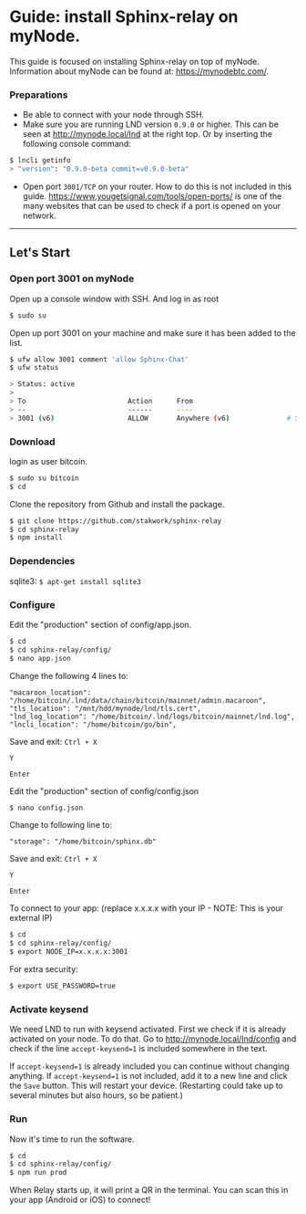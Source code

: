 # Guide: install Sphinx-relay on myNode.

This guide is focused on installing Sphinx-relay on top of myNode. Information about myNode can be found at: https://mynodebtc.com/.

### Preparations

* Be able to connect with your node through SSH.
* Make sure you are running LND version `0.9.0` or higher. This can be seen at http://mynode.local/lnd at the right top. Or by inserting the following console command:

```sh
$ lncli getinfo
> "version": "0.9.0-beta commit=v0.9.0-beta"
```
* Open port `3001/TCP` on your router. How to do this is not included in this guide. https://www.yougetsignal.com/tools/open-ports/ is one of the many websites that can be used to check if a port is opened on your network.
---
## Let's Start

### Open port 3001 on myNode

Open up a console window with SSH. And log in as root
```sh
$ sudo su
```
Open up port 3001 on your machine and make sure it has been added to the list.
```sh 
$ ufw allow 3001 comment 'allow Sphinx-Chat'
$ ufw status

> Status: active
>
> To                         Action      From
> --                         ------      ----
> 3001 (v6)                  ALLOW       Anywhere (v6)              # Sphinx-Chat
```

### Download

login as user bitcoin.
```sh
$ sudo su bitcoin
$ cd
```
Clone the repository from Github and install the package.
```sh 
$ git clone https://github.com/stakwork/sphinx-relay
$ cd sphinx-relay
$ npm install
```
### Dependencies
sqlite3: `$ apt-get install sqlite3`

### Configure
Edit the "production" section of config/app.json.
```sh 
$ cd
$ cd sphinx-relay/config/
$ nano app.json
```
Change the following 4 lines to:
``` 
"macaroon_location": "/home/bitcoin/.lnd/data/chain/bitcoin/mainnet/admin.macaroon",
"tls_location": "/mnt/hdd/mynode/lnd/tls.cert",
"lnd_log_location": "/home/bitcoin/.lnd/logs/bitcoin/mainnet/lnd.log",
"lncli_location": "/home/bitcoin/go/bin",
```
Save and exit:
`Ctrl + X`

`Y`

`Enter`

Edit the "production" section of config/config.json
```sh 
$ nano config.json
```
Change to following line to:
``` 
"storage": "/home/bitcoin/sphinx.db"
```
Save and exit:
`Ctrl + X`

`Y`

`Enter`

To connect to your app:
(replace x.x.x.x with your IP - NOTE: This is your external IP)
```sh 
$ cd
$ cd sphinx-relay/config/
$ export NODE_IP=x.x.x.x:3001
```
For extra security:
```sh
$ export USE_PASSWORD=true
```
### Activate keysend
We need LND to run with keysend activated. First we check if it is already activated on your node. To do that. Go to http://mynode.local/lnd/config and check if the line `accept-keysend=1` is included somewhere in the text.

If `accept-keysend=1` is already included you can continue without changing anything. If `accept-keysend=1` is not included, add it to a new line and click the `Save` button. This will restart your device. (Restarting could take up to several minutes but also hours, so be patient.)

### Run
Now it's time to run the software.

```sh 
$ cd
$ cd sphinx-relay/config/
$ npm run prod
```
When Relay starts up, it will print a QR in the terminal. You can scan this in your app (Android or iOS) to connect!
